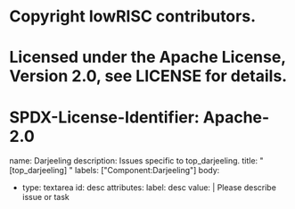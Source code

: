 # Copyright lowRISC contributors.
# Licensed under the Apache License, Version 2.0, see LICENSE for details.
# SPDX-License-Identifier: Apache-2.0

name: Darjeeling
description: Issues specific to top_darjeeling.
title: "[top_darjeeling] "
labels: ["Component:Darjeeling"]
body:
  - type: textarea
    id: desc
    attributes:
      label: desc
      value: |
        Please describe issue or task
